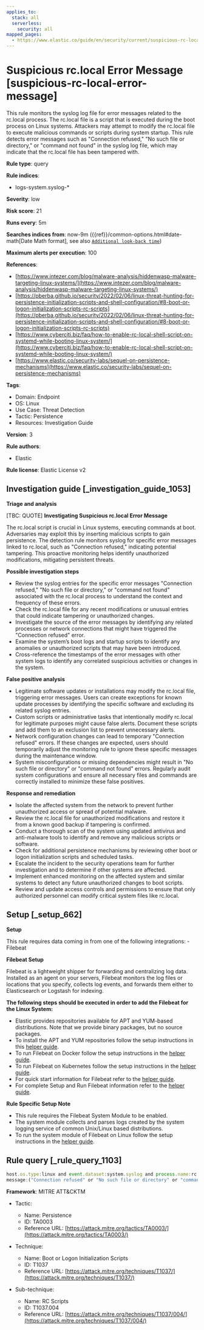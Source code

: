 ```yaml
---
applies_to:
  stack: all
  serverless:
    security: all
mapped_pages:
  - https://www.elastic.co/guide/en/security/current/suspicious-rc-local-error-message.html
---
```


# Suspicious rc.local Error Message [suspicious-rc-local-error-message]

This rule monitors the syslog log file for error messages related to the rc.local process. The rc.local file is a script that is executed during the boot process on Linux systems. Attackers may attempt to modify the rc.local file to execute malicious commands or scripts during system startup. This rule detects error messages such as "Connection refused," "No such file or directory," or "command not found" in the syslog log file, which may indicate that the rc.local file has been tampered with.

**Rule type**: query

**Rule indices**:

* logs-system.syslog-*

**Severity**: low

**Risk score**: 21

**Runs every**: 5m

**Searches indices from**: now-9m ({{ref}}/common-options.html#date-math[Date Math format], see also [`Additional look-back time`](docs-content://solutions/security/detect-and-alert/create-detection-rule.md#rule-schedule))

**Maximum alerts per execution**: 100

**References**:

* [https://www.intezer.com/blog/malware-analysis/hiddenwasp-malware-targeting-linux-systems/](https://www.intezer.com/blog/malware-analysis/hiddenwasp-malware-targeting-linux-systems/)
* [https://pberba.github.io/security/2022/02/06/linux-threat-hunting-for-persistence-initialization-scripts-and-shell-configuration/#8-boot-or-logon-initialization-scripts-rc-scripts](https://pberba.github.io/security/2022/02/06/linux-threat-hunting-for-persistence-initialization-scripts-and-shell-configuration/#8-boot-or-logon-initialization-scripts-rc-scripts)
* [https://www.cyberciti.biz/faq/how-to-enable-rc-local-shell-script-on-systemd-while-booting-linux-system/](https://www.cyberciti.biz/faq/how-to-enable-rc-local-shell-script-on-systemd-while-booting-linux-system/)
* [https://www.elastic.co/security-labs/sequel-on-persistence-mechanisms](https://www.elastic.co/security-labs/sequel-on-persistence-mechanisms)

**Tags**:

* Domain: Endpoint
* OS: Linux
* Use Case: Threat Detection
* Tactic: Persistence
* Resources: Investigation Guide

**Version**: 3

**Rule authors**:

* Elastic

**Rule license**: Elastic License v2

## Investigation guide [_investigation_guide_1053]

**Triage and analysis**

[TBC: QUOTE]
**Investigating Suspicious rc.local Error Message**

The rc.local script is crucial in Linux systems, executing commands at boot. Adversaries may exploit this by inserting malicious scripts to gain persistence. The detection rule monitors syslog for specific error messages linked to rc.local, such as "Connection refused," indicating potential tampering. This proactive monitoring helps identify unauthorized modifications, mitigating persistent threats.

**Possible investigation steps**

* Review the syslog entries for the specific error messages "Connection refused," "No such file or directory," or "command not found" associated with the rc.local process to understand the context and frequency of these errors.
* Check the rc.local file for any recent modifications or unusual entries that could indicate tampering or unauthorized changes.
* Investigate the source of the error messages by identifying any related processes or network connections that might have triggered the "Connection refused" error.
* Examine the system’s boot logs and startup scripts to identify any anomalies or unauthorized scripts that may have been introduced.
* Cross-reference the timestamps of the error messages with other system logs to identify any correlated suspicious activities or changes in the system.

**False positive analysis**

* Legitimate software updates or installations may modify the rc.local file, triggering error messages. Users can create exceptions for known update processes by identifying the specific software and excluding its related syslog entries.
* Custom scripts or administrative tasks that intentionally modify rc.local for legitimate purposes might cause false alerts. Document these scripts and add them to an exclusion list to prevent unnecessary alerts.
* Network configuration changes can lead to temporary "Connection refused" errors. If these changes are expected, users should temporarily adjust the monitoring rule to ignore these specific messages during the maintenance window.
* System misconfigurations or missing dependencies might result in "No such file or directory" or "command not found" errors. Regularly audit system configurations and ensure all necessary files and commands are correctly installed to minimize these false positives.

**Response and remediation**

* Isolate the affected system from the network to prevent further unauthorized access or spread of potential malware.
* Review the rc.local file for unauthorized modifications and restore it from a known good backup if tampering is confirmed.
* Conduct a thorough scan of the system using updated antivirus and anti-malware tools to identify and remove any malicious scripts or software.
* Check for additional persistence mechanisms by reviewing other boot or logon initialization scripts and scheduled tasks.
* Escalate the incident to the security operations team for further investigation and to determine if other systems are affected.
* Implement enhanced monitoring on the affected system and similar systems to detect any future unauthorized changes to boot scripts.
* Review and update access controls and permissions to ensure that only authorized personnel can modify critical system files like rc.local.


## Setup [_setup_662]

**Setup**

This rule requires data coming in from one of the following integrations: - Filebeat

**Filebeat Setup**

Filebeat is a lightweight shipper for forwarding and centralizing log data. Installed as an agent on your servers, Filebeat monitors the log files or locations that you specify, collects log events, and forwards them either to Elasticsearch or Logstash for indexing.

**The following steps should be executed in order to add the Filebeat for the Linux System:**

* Elastic provides repositories available for APT and YUM-based distributions. Note that we provide binary packages, but no source packages.
* To install the APT and YUM repositories follow the setup instructions in this [helper guide](beats://docs/reference/filebeat/setup-repositories.md).
* To run Filebeat on Docker follow the setup instructions in the [helper guide](beats://docs/reference/filebeat/running-on-docker.md).
* To run Filebeat on Kubernetes follow the setup instructions in the [helper guide](beats://docs/reference/filebeat/running-on-kubernetes.md).
* For quick start information for Filebeat refer to the [helper guide](https://www.elastic.co/guide/en/beats/filebeat/8.11/filebeat-installation-configuration.html).
* For complete Setup and Run Filebeat information refer to the [helper guide](beats://docs/reference/filebeat/setting-up-running.md).

**Rule Specific Setup Note**

* This rule requires the Filebeat System Module to be enabled.
* The system module collects and parses logs created by the system logging service of common Unix/Linux based distributions.
* To run the system module of Filebeat on Linux follow the setup instructions in the [helper guide](beats://docs/reference/filebeat/filebeat-module-system.md).


## Rule query [_rule_query_1103]

```js
host.os.type:linux and event.dataset:system.syslog and process.name:rc.local and
message:("Connection refused" or "No such file or directory" or "command not found")
```

**Framework**: MITRE ATT&CKTM

* Tactic:

    * Name: Persistence
    * ID: TA0003
    * Reference URL: [https://attack.mitre.org/tactics/TA0003/](https://attack.mitre.org/tactics/TA0003/)

* Technique:

    * Name: Boot or Logon Initialization Scripts
    * ID: T1037
    * Reference URL: [https://attack.mitre.org/techniques/T1037/](https://attack.mitre.org/techniques/T1037/)

* Sub-technique:

    * Name: RC Scripts
    * ID: T1037.004
    * Reference URL: [https://attack.mitre.org/techniques/T1037/004/](https://attack.mitre.org/techniques/T1037/004/)



